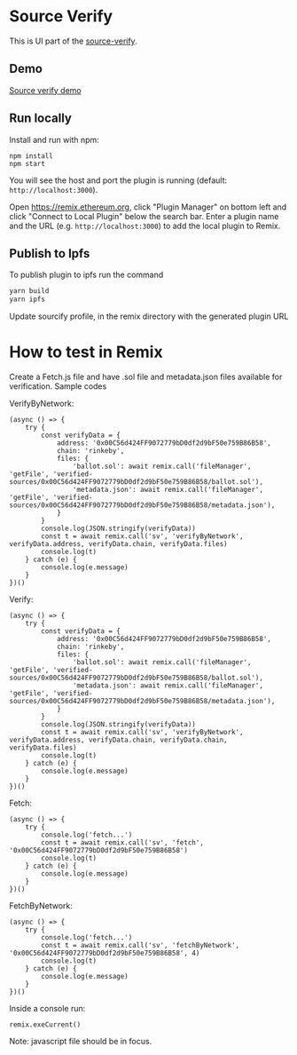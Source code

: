 # Source Verify

This is UI part of the [source-verify](https://github.com/ethereum/source-verify).

## Demo
[Source verify demo](https://streamable.com/q82v8x)

## Run locally

Install and run with npm:
```
npm install
npm start
```

You will see the host and port the plugin is running (default: `http://localhost:3000`).

Open https://remix.ethereum.org, click "Plugin Manager" on bottom left and click "Connect to Local Plugin" below the search bar. Enter a plugin name and the URL (e.g. `http://localhost:3000`) to add the local plugin to Remix.

## Publish to Ipfs
To publish plugin to ipfs run the command

```bash
yarn build
yarn ipfs
```
Update sourcify profile, in the remix directory with the generated plugin URL

# How to test in Remix

Create a Fetch.js file and have .sol file and metadata.json files available for verification. Sample codes

VerifyByNetwork:

```
(async () => {
    try {
        const verifyData = {
            address: '0x00C56d424FF9072779bD0df2d9bF50e759B86B58',
            chain: 'rinkeby',
            files: {
                'ballot.sol': await remix.call('fileManager', 'getFile', 'verified-sources/0x00C56d424FF9072779bD0df2d9bF50e759B86B58/ballot.sol'),
                'metadata.json': await remix.call('fileManager', 'getFile', 'verified-sources/0x00C56d424FF9072779bD0df2d9bF50e759B86B58/metadata.json'),
            }
        }
        console.log(JSON.stringify(verifyData))
        const t = await remix.call('sv', 'verifyByNetwork', verifyData.address, verifyData.chain, verifyData.files)
        console.log(t)
    } catch (e) {
        console.log(e.message)
    }
})()
```

Verify:
```
(async () => {
    try {
        const verifyData = {
            address: '0x00C56d424FF9072779bD0df2d9bF50e759B86B58',
            chain: 'rinkeby',
            files: {
                'ballot.sol': await remix.call('fileManager', 'getFile', 'verified-sources/0x00C56d424FF9072779bD0df2d9bF50e759B86B58/ballot.sol'),
                'metadata.json': await remix.call('fileManager', 'getFile', 'verified-sources/0x00C56d424FF9072779bD0df2d9bF50e759B86B58/metadata.json'),
            }
        }
        console.log(JSON.stringify(verifyData))
        const t = await remix.call('sv', 'verifyByNetwork', verifyData.address, verifyData.chain, verifyData.chain, verifyData.files)
        console.log(t)
    } catch (e) {
        console.log(e.message)
    }
})()
```

Fetch:
```
(async () => {
    try {
        console.log('fetch...')
        const t = await remix.call('sv', 'fetch', '0x00C56d424FF9072779bD0df2d9bF50e759B86B58')
        console.log(t)
    } catch (e) {
        console.log(e.message)
    }
})()
```

FetchByNetwork:
```
(async () => {
    try {
        console.log('fetch...')
        const t = await remix.call('sv', 'fetchByNetwork', '0x00C56d424FF9072779bD0df2d9bF50e759B86B58', 4)
        console.log(t)
    } catch (e) {
        console.log(e.message)
    }
})()
```
Inside a console run: 
```
remix.exeCurrent()
```
Note: javascript file should be in focus.
